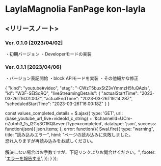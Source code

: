 # LaylaMagnolia FanPage kon-layla

## <リリースノート>
### Ver. 0.1.0 [2023/04/02]
・初期バージョン
・Developerモードの実装

### Ver. 0.1.1 [2023/04/06]
・バージョン表記開始
・block APIモードを実装
・その他細かな修正




{
  "kind": "youtube#video",
  "etag": "-CWzT5buxStZ3vYmmzH5fuQAzis",
  "id": "W3F-SEISqRQ",
  "liveStreamingDetails": {
    "actualStartTime": "2023-03-26T16:01:00Z",
    "actualEndTime": "2023-03-26T19:14:28Z",
    "scheduledStartTime": "2023-03-26T16:00:18Z"
  }
}



const values_completed_details = $.ajax({
                    type: 'GET',
                    url: (base_youtube_url_live+videoId_c_string) + '&channelId=UCm-nZofnh3_1s_l2Gq3G1KQ&eventType=completed',
                    datatype: 'json',
                    success: function(json){
                        json.items;
                    },
                    error: function(){
                        Swal.fire({
                            type: "warning",
                            title: "読み込みエラー",
                            html: "ページの読み込みに失敗しました。<br>恐れ入りますが再読み込みをお試しください。<br><br>解決しない場合はお手数ですが、下記リンクよりお問合せください。",
                            footer: '<a href="https://twitter.com/_ringodev_/status/1617468992071008258" target="_blank">エラーを報告する</a>',
                        });
                    }
                    });